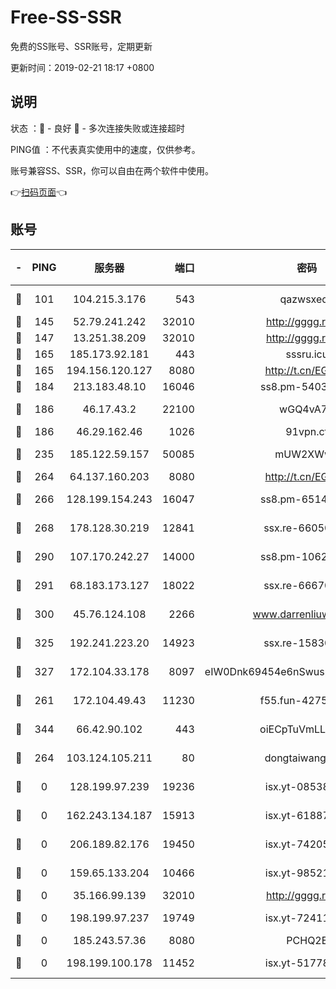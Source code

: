 # Free-SS-SSR

免费的SS账号、SSR账号，定期更新

更新时间：2019-02-21 18:17 +0800

## 说明

状态     ：🙂 - 良好 🙁 - 多次连接失败或连接超时

PING值   ：不代表真实使用中的速度，仅供参考。

账号兼容SS、SSR，你可以自由在两个软件中使用。

👉[扫码页面](https://liesauer.github.io/free-ss-ssr.github.io/)👈

## 账号

|-|PING|服务器|端口|密码|加密方式|区域|
|:----:|:----:|:-----:|-----:|:----:|:----:|:----:|
|🙂|101|104.215.3.176|543|qazwsxedc|aes-256-gcm|JP|
|🙂|145|52.79.241.242|32010|http://gggg.rocks|chacha20|KR|
|🙂|147|13.251.38.209|32010|http://gggg.rocks|chacha20|SG|
|🙂|165|185.173.92.181|443|sssru.icu|rc4-md5|RU|
|🙂|165|194.156.120.127|8080|http://t.cn/EGJIyrl|rc4-md5|RU|
|🙂|184|213.183.48.10|16046|ss8.pm-54030489|rc4-md5|RU|
|🙂|186|46.17.43.2|22100|wGQ4vA7D|aes-256-gcm|RU|
|🙂|186|46.29.162.46|1026|91vpn.cf|rc4-md5|RU|
|🙂|235|185.122.59.157|50085|mUW2XWw8|aes-256-cfb|GB|
|🙂|264|64.137.160.203|8080|http://t.cn/EGJIyrl|rc4-md5|CA|
|🙂|266|128.199.154.243|16047|ss8.pm-65144282|aes-256-cfb|SG|
|🙂|268|178.128.30.219|12841|ssx.re-66050306|aes-256-cfb|SG|
|🙂|290|107.170.242.27|14000|ss8.pm-10628623|aes-256-cfb|US|
|🙂|291|68.183.173.127|18022|ssx.re-66670067|aes-256-cfb|US|
|🙂|300|45.76.124.108|2266|www.darrenliuwei.com|aes-256-cfb|AU|
|🙂|325|192.241.223.20|14923|ssx.re-15830035|aes-256-cfb|US|
|🙂|327|172.104.33.178|8097|eIW0Dnk69454e6nSwuspv9DmS201tQ0D|aes-256-cfb|SG|
|🙂|261|172.104.49.43|11230|f55.fun-42754708|aes-256-cfb|SG|
|🙂|344|66.42.90.102|443|oiECpTuVmLLxk4Ts|aes-256-cfb|US|
|🙁|264|103.124.105.211|80|dongtaiwang.com|aes-256-cfb|US|
|🙁|0|128.199.97.239|19236|isx.yt-08538888|aes-256-cfb|SG|
|🙁|0|162.243.134.187|15913|isx.yt-61887596|aes-256-cfb|US|
|🙁|0|206.189.82.176|19450|isx.yt-74205456|aes-256-cfb|SG|
|🙁|0|159.65.133.204|10466|isx.yt-98521403|aes-256-cfb|SG|
|🙁|0|35.166.99.139|32010|http://gggg.rocks|chacha20|US|
|🙁|0|198.199.97.237|19749|isx.yt-72411034|aes-256-cfb|US|
|🙁|0|185.243.57.36|8080|PCHQ2E|rc4-md5|US|
|🙁|0|198.199.100.178|11452|isx.yt-51778386|aes-256-cfb|US|
